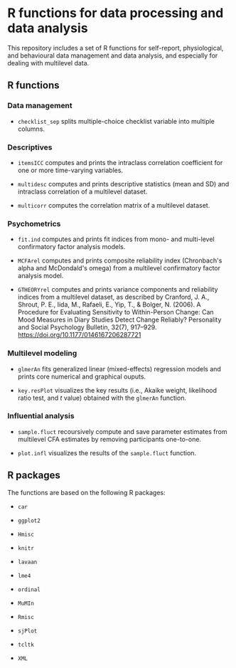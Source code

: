# R functions for data processing and data analysis
This repository includes a set of R functions for self-report, physiological, and behavioural data management and data analysis, and especially for dealing with multilevel data.

## R functions

### Data management

- `checklist_sep` splits multiple-choice checklist variable into multiple columns.

### Descriptives

- `itemsICC` computes and prints the intraclass correlation coefficient for one or more time-varying variables.

- `multidesc` computes and prints descriptive statistics (mean and SD) and intraclass correlation of a multilevel dataset.

- `multicorr` computes the correlation matrix of a multilevel dataset.

### Psychometrics

- `fit.ind` computes and prints fit indices from mono- and multi-level confirmatory factor analysis models.

- `MCFArel` computes and prints composite reliability index (Chronbach's alpha and McDondald's omega) from a multilevel confirmatory factor analysis model.

- `GTHEORYrel` computes and prints variance components and reliability indices from a multilevel dataset, as described by Cranford, J. A., Shrout, P. E., Iida, M., Rafaeli, E., Yip, T., & Bolger, N. (2006). A Procedure for Evaluating Sensitivity to Within-Person Change: Can Mood Measures in Diary Studies Detect Change Reliably? Personality and Social Psychology Bulletin, 32(7), 917–929. https://doi.org/10.1177/0146167206287721

### Multilevel modeling

- `glmerAn` fits generalized linear (mixed-effects) regression models and prints core numerical and graphical ouputs.

- `key.resPlot` visualizes the key results (i.e., Akaike weight, likelihood ratio test, and *t* value) obtained with the `glmerAn` function.

### Influential analysis

- `sample.fluct` recoursively compute and save parameter estimates from multilevel CFA estimates by removing participants one-to-one.

- `plot.infl` visualizes the results of the `sample.fluct` function.

## R packages

The functions are based on the following R packages:

- `car`

- `ggplot2`

- `Hmisc`

- `knitr`

- `lavaan`

- `lme4`

- `ordinal`

- `MuMIn`

- `Rmisc`

- `sjPlot`

- `tcltk`

- `XML`
